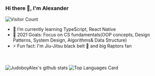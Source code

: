 ### Hi there 👋, I'm Alexander
![Visitor Count](https://komarev.com/ghpvc/?username=JudoboyAlex&color=ff69b4)
<br/>
- 🌱 I’m currently learning TypeScript, React Native
- 🥅 2021 Goals: Focus on CS fundamentals(OOP concepts, Design Patterns, System Design, Algorithms& Data Structure)
- ⚡ Fun fact: I'm Jiu-Jitsu black belt 🥋 and big Raptors fan
<br/>

![JudoboyAlex's github stats](https://github-readme-stats.vercel.app/api?username=JudoboyAlex&show_icons=true&theme=cobalt&count_private=true)
![Top Languages Card](https://github-readme-stats.vercel.app/api/top-langs/?username=JudoboyAlex&layout=compact&theme=cobalt)

